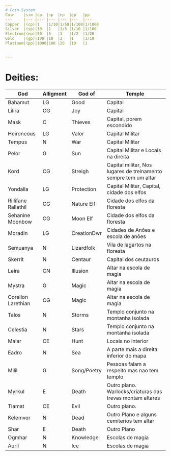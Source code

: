 ```yaml
---
# Coin System
Coin    |sim |cp  |sp  |ep  |gp   |pp
---     |--- |--- |--- |--- |---  |---
Copper  |(cp)|1   |1/10|1/50|1/100|1/1000
Silver  |(sp)|10  |1   |1/5 |1/10 |1/100
Electrum|(ep)|50  |5   |1   |1/2  |1/20
Gold    |(gp)|100 |10  |2   |1    |1/10
Platinum|(pp)|1000|100 |20  |10   |1


---
```

# Deities:
God                     |Alligment      |God of     | Temple
---                     |---            |---        | ---
Bahamut                 |LG             |Good       | Capital                                                      
Lilira                  |CG             |Joy        | Capital                                                     
Mask                    |C              |Thieves    | Capital, porem escondido 
Heironeous              |LG             |Valor      | Capital Militar
Tempus                  |N              |War        | Capital Militar
Pelor                   |G              |Sun        | Capital Militar e Locais na direita                                                    
Kord                    |CG             |Streigh    | Capital militar, Nos lugares de treinamento sempre tem um altar
Yondalla                |LG             |Protection | Capital Militar, Capital, cidade dos elfos                                                       
Rillifane Rallathil     |CG             |Nature Elf | Cidade dos elfos da floresta                                                                    
Sehanine Moonbow        |CG             |Moon   Elf | Cidade dos elfos da floresta                                                               
Moradin                 |LG             |CreationDwr| Cidades de Anões e escola de anões
Semuanya                |N              |Lizardfolk | Vila de lagartos na floresta
Skerrit                 |N              |Centaur    | Capital dos ceutauros
Leira                   |CN             |Illusion   | Altar na escola de magia
Mystra                  |G              |Magic      | Altar na escola de magia
Corellon Larethian      |CG             |Magic      | Altar na escola de magia
Talos                   |N              |Storms     | Templo conjunto na montanha isolada                                                    
Celestia                |N              |Stars      | Templo conjunto na montanha isolada                                                        
Malar                   |CE             |Hunt       | Locais no interior                                                    
Eadro                   |N              |Sea        | A parte mais a direita inferior do mapa                                                    
Milil                   |G              |Song/Poetry| Pessoas falam a respeito mas nao tem templo                                                    
Myrkul                  |E              |Death      | Outro plano. Warlocks/criaturas das trevas montam altares
Tiamat                  |CE             |Evil       | Outro plano. 
Kelemvor                |N              |Dead       | Outro Plano e alguns cemiterios tem altar
Shar                    |E              |Death      | Outro Plano                                
Ogmhar                  |N              |Knowledge  | Escolas de magia
Auril                   |N              |Ice        | Escolas de magia
